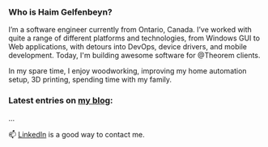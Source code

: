 ### Who is Haim Gelfenbeyn?
I’m a software engineer currently from Ontario, Canada. I’ve worked with quite a range of different platforms and
technologies, from Windows GUI to Web applications, with detours into DevOps, device drivers, and mobile development.
Today, I'm building awesome software for @Theorem clients. 

In my spare time, I enjoy woodworking, improving my home automation setup, 3D printing, spending time with my family. 

### Latest entries on [my blog](https://haim.dev):
<!-- blog starts -->
...
<!-- blog ends -->

📫 [LinkedIn](https://www.linkedin.com/in/haimg/) is a good way to contact me.
